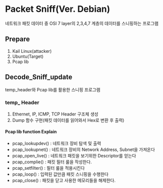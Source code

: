 # Packet Sniff(Ver. Debian)



네트워크 패킷 데이터 중 OSI 7 layer의 2,3,4,7 계층의 데이터를 스니핑하는 프로그램



## Prepare



1. Kail Linux(attacker)
2. Ubuntu(Target)
3. Pcap lib



## Decode_Sniff_update



temp_header와 Pcap lib를 활용한 스니핑 프로그램



### temp_ Header



1. Ethernet, IP, ICMP, TCP Header 구조체 생성 
2. Dump 함수 구현(패킷 데이터를 읽어와서 Hex로 변환 후 출력)



#### Pcap lib function Explain



- pcap_lookupdev() : 네트워크 장비 탐색 및 출력
- pcap_lookupnet() : 네트워크 장비의 Network Address, Subnet을 가져온다
- pcap_open_live() :  네트워크 패킷을 보기위한 Descriptor를 얻는다
- pcap_complie() : 패킷 필터 룰을 작성한다.
- pcap_setfilter() : 필터 룰을 적용시킨다
- pcap_loop() : 입력된 값만큼 패킷 스니핑을 수행한다
- pcap_close() : 패킷을 닫고 사용한 메모리들을 해제한다.



